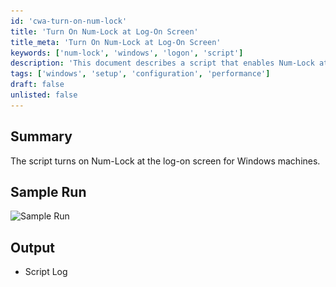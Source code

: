 ```yaml
---
id: 'cwa-turn-on-num-lock'
title: 'Turn On Num-Lock at Log-On Screen'
title_meta: 'Turn On Num-Lock at Log-On Screen'
keywords: ['num-lock', 'windows', 'logon', 'script']
description: 'This document describes a script that enables Num-Lock at the log-on screen for Windows machines, ensuring that users have immediate access to the numeric keypad upon logging in.'
tags: ['windows', 'setup', 'configuration', 'performance']
draft: false
unlisted: false
---
```

## Summary

The script turns on Num-Lock at the log-on screen for Windows machines.

## Sample Run

![Sample Run](..\..\..\static\img\Enable-Num-Lock-On-Sign-In\image_1.png)

## Output

- Script Log



